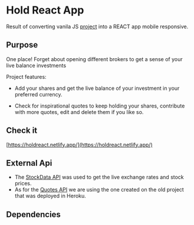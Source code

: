 # Hold React App
Result of converting vanila JS [project](https://github.com/Luis0lo/Hold) into a REACT app mobile responsive.

## Purpose

One place! Forget about opening different brokers to get a sense of your live balance investments

Project features:

- Add your shares and get the live balance of your investment in your preferred currency.

- Check for inspirational quotes to keep holding your shares, contribute with more quotes, edit and delete them if you like so.

## Check it

[https://holdreact.netlify.app/](https://holdreact.netlify.app/)

## External Api
- The [StockData API](https://www.stockdata.org/documentation) was used to get the live exchange rates and stock prices.
- As for the [Quotes API](https://github.com/Luis0lo/Hold/blob/main/routes/quotes.js) we are using the one created on the old project that was deployed in Heroku.



## Dependencies



